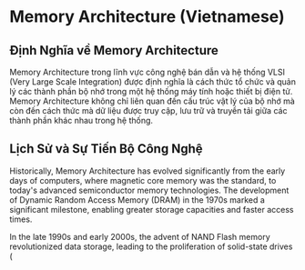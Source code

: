 # Memory Architecture (Vietnamese)

## Định Nghĩa về Memory Architecture

Memory Architecture trong lĩnh vực công nghệ bán dẫn và hệ thống VLSI (Very Large Scale Integration) được định nghĩa là cách thức tổ chức và quản lý các thành phần bộ nhớ trong một hệ thống máy tính hoặc thiết bị điện tử. Memory Architecture không chỉ liên quan đến cấu trúc vật lý của bộ nhớ mà còn đến cách thức mà dữ liệu được truy cập, lưu trữ và truyền tải giữa các thành phần khác nhau trong hệ thống. 

## Lịch Sử và Sự Tiến Bộ Công Nghệ

Historically, Memory Architecture has evolved significantly from the early days of computers, where magnetic core memory was the standard, to today's advanced semiconductor memory technologies. The development of Dynamic Random Access Memory (DRAM) in the 1970s marked a significant milestone, enabling greater storage capacities and faster access times. 

In the late 1990s and early 2000s, the advent of NAND Flash memory revolutionized data storage, leading to the proliferation of solid-state drives (